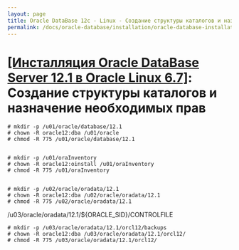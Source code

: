 ```yaml
---
layout: page
title: Oracle DataBase 12c - Linux - Создание структуры каталогов и назначение необходимых прав
permalink: /docs/oracle-database/installation/oracle-database-installation/single-instance/simple/linux/6.7/oracle/12.1/create-folder-structure-and-user-permissions/
---
```


# <a href="/docs/oracle-database/installation/oracle-database-installation/single-instance/simple/linux/6.7/oracle/12.1/">[Инсталляция Oracle DataBase Server 12.1 в Oracle Linux 6.7]</a>: Создание структуры каталогов и назначение необходимых прав


	# mkdir -p /u01/oracle/database/12.1
	# chown -R oracle12:dba /u01/oracle
	# chmod -R 775 /u01/oracle/database/12.1


	# mkdir -p /u01/oraInventory
	# chown -R oracle12:oinstall /u01/oraInventory
	# chmod -R 775 /u01/oraInventory


	# mkdir -p /u02/oracle/oradata/12.1
	# chown -R oracle12:dba /u02/oracle/oradata/12.1
	# chmod -R 775 /u02/oracle/oradata/12.1


/u03/oracle/oradata/12.1/${ORACLE_SID}/CONTROLFILE

	# mkdir -p /u03/oracle/oradata/12.1/orcl12/backups
	# chown -R oracle12:dba /u03/oracle/oradata/12.1/orcl12/
	# chmod -R 775 /u03/oracle/oradata/12.1/orcl12/

<!--

	# mkdir -p /u03/oracle/oradata
	# chown -R oracle12:dba /u03/oracle/oradata
	# chmod -R 775 /u03/oracle/oradata

	# mkdir -p /u03/oracle/oradata/orcl/backups
	# chown -R oracle12:dba /u03/oracle/oradata
	# chmod -R 775 /u03/oracle/oradata

-->
